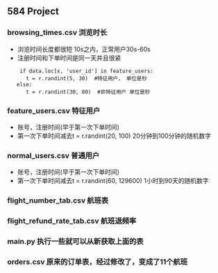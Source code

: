 ## 584 Project
### browsing_times.csv 浏览时长
- 浏览时间长度都很短 10s之内，正常用户30s-60s
- 注册时间和下单时间是同一天并且很紧

```
	if data.loc[x, 'user_id'] in feature_users:
      t = r.randint(5, 30)  #特征用户， 单位是秒
   else:
      t = r.randint(30, 80)  #非特征用户 单位是秒
```

### feature_users.csv 特征用户
- 账号，注册时间(早于第一次下单时间)
- 第一次下单时间减去t = r.randint(20, 100) 20分钟到100分钟的随机数字

### normal_users.csv 普通用户
- 账号，注册时间(早于第一次下单时间)
- 第一次下单时间减去t = r.randint(60, 129600) 1小时到90天的随机数字

### flight_number_tab.csv 航班表
### flight_refund_rate_tab.csv 航班退频率
### main.py 执行一些就可以从新获取上面的表
### orders.csv 原来的订单表，经过修改了，变成了11个航班